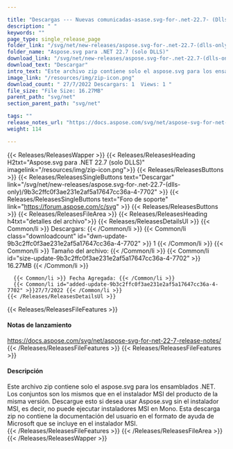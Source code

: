 ```yaml
---

title: "Descargas --- Nuevas comunicadas-asase.svg-for-.net-22.7- (Dlls-solo)"
description: " "
keywords: ""
page_type: single_release_page
folder_link: "/svg/net/new-releases/aspose.svg-for-.net-22.7-(dlls-only)/"
folder_name: "Aspose.svg para .NET 22.7 (solo DLLS)"
download_link: "/svg/net/new-releases/aspose.svg-for-.net-22.7-(dlls-only)/9b3c2ffc0f3ae231e2af5a17647cc36a-4-7702"
download_text: "Descargar"
intro_text: "Este archivo zip contiene solo el aspose.svg para los ensamblados .NET. Los conjuntos son los mismos que en el instalador MSI del producto de la misma versión. Descargue esto si desea usar Aspose.svg sin el instalador MSI, es decir, no puede ejecutar instaladores MSI en Mono. Esta descarga zip no contiene la documentación del usuario en el formato de ayuda de Microsoft que se incluye en el instalador MSI."
image_link: "/resources/img/zip-icon.png"
download_count: " 27/7/2022 Descargars: 1  Views: 1 "
file_size: "File Size: 16.27MB"
parent_path: "svg/net"
section_parent_path: "svg/net"

tags: ""
release_notes_url: "https://docs.aspose.com/svg/net/aspose-svg-for-net-22-7-release-notes/"
weight: 114

---
```


{{< Releases/ReleasesWapper >}}
  {{< Releases/ReleasesHeading H2txt="Aspose.svg para .NET 22.7 (solo DLLS)" imagelink="/resources/img/zip-icon.png">}}
  {{< Releases/ReleasesButtons >}}
    {{< Releases/ReleasesSingleButtons text="Descargar" link="/svg/net/new-releases/aspose.svg-for-.net-22.7-(dlls-only)/9b3c2ffc0f3ae231e2af5a17647cc36a-4-7702" >}}
    {{< Releases/ReleasesSingleButtons text="Foro de soporte" link="https://forum.aspose.com/c/svg" >}}
  {{< Releases/ReleasesButtons >}}
  {{< Releases/ReleasesFileArea >}}
    {{< Releases/ReleasesHeading h4txt="detalles del archivo">}}
    {{< Releases/ReleasesDetailsUl >}}
      {{< Common/li >}} Descargars: {{< /Common/li >}}
      {{< Common/li class="downloadcount" id="dwn-update-9b3c2ffc0f3ae231e2af5a17647cc36a-4-7702" >}} 1 {{< /Common/li >}}
      {{< Common/li >}} Tamaño del archivo: {{< /Common/li >}}
      {{< Common/li id="size-update-9b3c2ffc0f3ae231e2af5a17647cc36a-4-7702" >}} 16.27MB {{< /Common/li >}}

      {{< Common/li >}} Fecha Agregada: {{< /Common/li >}}
      {{< Common/li id="added-update-9b3c2ffc0f3ae231e2af5a17647cc36a-4-7702" >}}27/7/2022 {{< /Common/li >}}
    {{< /Releases/ReleasesDetailsUl >}}

  {{< Releases/ReleasesFileFeatures >}}
      <h4>Notas de lanzamiento</h4><div><a href='https://docs.aspose.com/svg/net/aspose-svg-for-net-22-7-release-notes/'>https://docs.aspose.com/svg/net/aspose-svg-for-net-22-7-release-notes/</a></div>
  {{< /Releases/ReleasesFileFeatures >}}
  {{< Releases/ReleasesFileFeatures >}}
      <h4>Descripción</h4><div class="HTMLDescription">Este archivo zip contiene solo el aspose.svg para los ensamblados .NET. Los conjuntos son los mismos que en el instalador MSI del producto de la misma versión. Descargue esto si desea usar Aspose.svg sin el instalador MSI, es decir, no puede ejecutar instaladores MSI en Mono. Esta descarga zip no contiene la documentación del usuario en el formato de ayuda de Microsoft que se incluye en el instalador MSI.</div>
  {{< /Releases/ReleasesFileFeatures >}}
 {{< /Releases/ReleasesFileArea >}}
{{< /Releases/ReleasesWapper >}}


